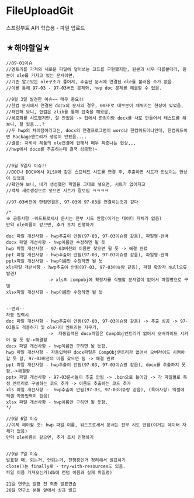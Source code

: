 # FileUploadGit
스프링부트 API 학습용 - 파일 업로드



## ★해야할일★


    //09-01이슈
    //엔트리를 가져와 새로운 파일에 덮어쓰는 코드를 구현했지만, 원본과 너무 다를뿐더러, 원본이 ole를 가지고 있는 문서이면,
    //기존 알고있는 ole구조가 틀어져, 추출된 문서에 연결된 ole를 불러올 수가 없음. 
    //이를 통해 97-03 - 97-03버전 문제와, hwp doc 문제를 해결할 수 없음.

    //9월 3일 발견한 이슈~~ 매우 중요!!
    //한컴 문서에서 연결된 docx의 문서의 경우, 0XFF로 대부분이 채워지는 현상이 있었음,
    //확인해 보니, 한컴은 zlib를 통해 압축을 해왔음,
    //복호화를 시도했지만, 잘 안됬음 -> 집에서 한컴이랑 docx를 새로 만들어서 테스트를 해보니, 잘 됬음...?
    //두 hwp의 차이점이라고는, docx의 연결프로그램이 word냐 한컴워드이냐인데, 한컴워드이면 Package엔트리가 생성이 안됬음....
    //결론: 자회사 제품의 ole연결에 한해서 매우 짜증나는 현상,,,
    //hwp에서 docx를 추출하는데 결국 성공함!~


    //9월 5일자 이슈!!
    //DOC나 DOCX에서 XLSX와 같은 스프레드 시트를 연결 후, 추출하면 시트가 안보이는 현상이 있었음
    //확인해 보니, 내가 생성했던 파일을 그대로 넣으면, 시트가 없어지고
    //객체 새로생성으로 넣으면 시트가 잘보임 ㅋㅋㅋㅋ

    //97-03버전에 한컴연결은, 97-03에 97-03을 연결하는것과 같다

    /*
    ※ 공통사항 -워드프로세서 문서는 전부 시도 안함(이거는 데이터 자체가 없음)
    만약 ole이름이 같으면, 추가 조치 진행하기

    doc 파일 개선사항 - hwp추출이 안됨(97-03, 97-03이슈랑 같음), 파일명-완벽
    docx 파일 개선사항 - hwp이름만 수정하면 될 듯
    hwp 파일 개선사항 - 97-03버전의 이름만 찾으면 될 듯 -> 해결 완료
    ppt 파일 개선사항 - hwp추출이 안됨(97-03, 97-03이슈랑 같음), 파일명-완벽
    pptx파일 개선사항 - hwp이름만 수정하면 될 듯
    xls파일 개선사항 - hwp추출이 안됨(97-03, 97-03이슈랑 같음), 파일 확장자 null오류 발견!
                    -> xls의 compobj에 확장자를 식별할 문자열이 없어서 파일명으로 구별
    xlsx파일 개선사항 - hwp이름만 수정하면 될 듯


    --번외--
    자동 입력시
    doc 파일 개선사항 - hwp추출이 안됨(97-03, 97-03이슈랑 같음) -> 추출 성공 -> 97-03들도 적용하기 및 ole기타 엔트리는 지우기,
                    ->  자동입력된 docx파일은 CompObj엔트리가 없어서 오버라이드 시켜야 할 듯 함->해결함
    docx 파일 개선사항 - hwp이름만 구하면 될 듯함.
    hwp 파일 개선사항 - 자동입력된 docx파일은 CompObj엔트리가 없어서 오버라이드 시켜야 할 듯 함, 97-03버전의 이름 찾으면 됨 -> 해결 완료
    ppt 파일 개선사항 - hwp추출이 안됨(97-03, 97-03이슈랑 같음), docx를 추출하지 못함.->해결함
    pptx 파일 개선사항 - 97-03문서들이 추출 안됨 -> .bin으로 들어감 -> 각 파일별로 특정 엔트리로 구별하는 코드 추가 -> 이름도 추출하는 코드 추가
    xls 파일 개선사항 -  hwp추출이 안됨(97-03, 97-03이슈랑 같음), (특이사항: 엑셀에 엑셀 자동입력이 없음)
    xlsx 파일 개선사항 - hwp이름만 구하면 될 듯함.
    */

    //9월 6일 이슈
    //이제 해야할 것: hwp 파일 이름, 워드프로세서 문서는 전부 시도 안함(이거는 데이터 자체가 없음)
    만약 ole이름이 같으면, 추가 조치 진행하기


    //9월 7일 이슈
    발표할 때, 되는거, 안되는거, 진행중인거 정리해서 발표하기
    close()는 finally로 - try-with-resources도 있음.
    파일 이름 가져오는거(db에 랜덤 이름과 실제 파일명)

    21일 연구소 발표 전 최종 발표연습
    26일 연구소 분들 앞에서 성과 발표